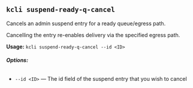 ## `kcli suspend-ready-q-cancel`

Cancels an admin suspend entry for a ready queue/egress path.

Cancelling the entry re-enables delivery via the specified egress path.

**Usage:** `kcli suspend-ready-q-cancel --id <ID>`

###### **Options:**

* `--id <ID>` — The id field of the suspend entry that you wish to cancel



